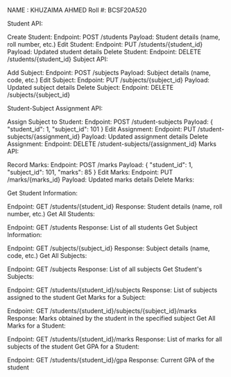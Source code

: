 NAME : KHUZAIMA AHMED
Roll #: BCSF20A520

Student API:

Create Student:
Endpoint: POST /students
Payload: Student details (name, roll number, etc.)
Edit Student:
Endpoint: PUT /students/{student_id}
Payload: Updated student details
Delete Student:
Endpoint: DELETE /students/{student_id}
Subject API:

Add Subject:
Endpoint: POST /subjects
Payload: Subject details (name, code, etc.)
Edit Subject:
Endpoint: PUT /subjects/{subject_id}
Payload: Updated subject details
Delete Subject:
Endpoint: DELETE /subjects/{subject_id}

Student-Subject Assignment API:

Assign Subject to Student:
Endpoint: POST /student-subjects
Payload: { "student_id": 1, "subject_id": 101 }
Edit Assignment:
Endpoint: PUT /student-subjects/{assignment_id}
Payload: Updated assignment details
Delete Assignment:
Endpoint: DELETE /student-subjects/{assignment_id}
Marks API:

Record Marks:
Endpoint: POST /marks
Payload: { "student_id": 1, "subject_id": 101, "marks": 85 }
Edit Marks:
Endpoint: PUT /marks/{marks_id}
Payload: Updated marks details
Delete Marks:


Get Student Information:

Endpoint: GET /students/{student_id}
Response: Student details (name, roll number, etc.)
Get All Students:

Endpoint: GET /students
Response: List of all students
Get Subject Information:

Endpoint: GET /subjects/{subject_id}
Response: Subject details (name, code, etc.)
Get All Subjects:

Endpoint: GET /subjects
Response: List of all subjects
Get Student's Subjects:

Endpoint: GET /students/{student_id}/subjects
Response: List of subjects assigned to the student
Get Marks for a Subject:

Endpoint: GET /students/{student_id}/subjects/{subject_id}/marks
Response: Marks obtained by the student in the specified subject
Get All Marks for a Student:

Endpoint: GET /students/{student_id}/marks
Response: List of marks for all subjects of the student
Get GPA for a Student:

Endpoint: GET /students/{student_id}/gpa
Response: Current GPA of the student
